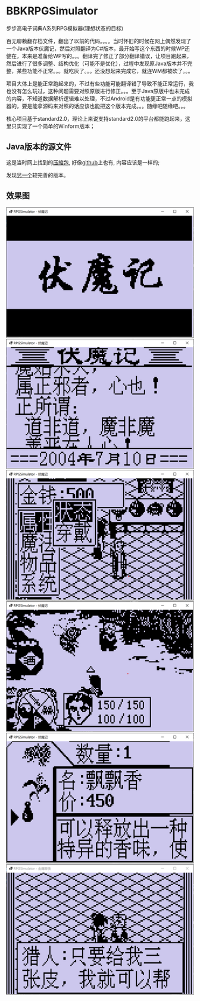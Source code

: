 # BBKRPGSimulator
步步高电子词典A系列RPG模拟器(理想状态的目标)

百无聊赖翻存档文件，翻出了以前的代码。。。。当时怀旧的时候在网上偶然发现了一个Java版本伏魔记，然后对照翻译为C#版本，最开始写这个东西的时候WP还健在，本来是准备给WP写的。。。翻译完了修正了部分翻译错误，让项目跑起来，然后进行了很多调整、结构优化（可能不是优化），过程中发现原Java版本并不完整，某些功能不正常。。。就吃灰了。。。还没想起来完成它，就连WM都被砍了。。。

项目大体上是能正常跑起来的，不过有些功能可能翻译错了导致不能正常运行，我也没有怎么玩过，这种问题需要对照原版进行修正。。。至于Java原版中也未完成的内容，不知道数据解析逻辑难以处理，不过Android是有功能更正常一点的模拟器的，要是能拿源码来对照的话应该也能把这个版本完成。。。随缘吧随缘吧。。。

核心项目基于standard2.0，理论上来说支持standard2.0的平台都能跑起来，这里只实现了一个简单的Winform版本；

## Java版本的源文件

这是当时网上找到的[压缩包](https://github.com/StratosBlue/BBKRPGSimulator/blob/master/ref/fmj_pc.rar), 好像[github](https://github.com/jacky14/fmj_pc)上也有, 内容应该是一样的; 

发现[另一个](https://gitee.com/bgwp/fmj.kt)较完善的版本。

## 效果图

![效果图1](https://github.com/StratosBlue/BBKRPGSimulator/blob/master/picture/1.png)
![效果图2](https://github.com/StratosBlue/BBKRPGSimulator/blob/master/picture/2.png)
![效果图3](https://github.com/StratosBlue/BBKRPGSimulator/blob/master/picture/3.png)
![效果图4](https://github.com/StratosBlue/BBKRPGSimulator/blob/master/picture/4.png)
![效果图5](https://github.com/StratosBlue/BBKRPGSimulator/blob/master/picture/5.png)
![效果图6](https://github.com/StratosBlue/BBKRPGSimulator/blob/master/picture/6.png)
